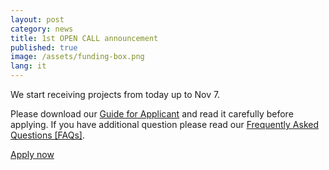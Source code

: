 ```yaml
---
layout: post
category: news
title: 1st OPEN CALL announcement
published: true
image: /assets/funding-box.png
lang: it
---
```

We start receiving projects from today up to Nov 7.

Please download our <a href="/assets/IMPACT_Guide_for_Applicants_30092014.pdf">Guide for Applicant</a> and read it carefully before applying. If you have additional question please read our <a href="/it/faq/">Frequently Asked Questions [FAQs]</a>.

<p class="text-center">
  <a href="http://www.fundingbox.com/impact/apply/" target="_blank" class="btn btn-primary">Apply now</a>
</p>
<br>
<br>
<br>
<br><br>
<br>
<br>
<br>